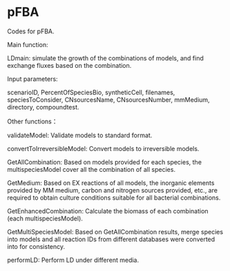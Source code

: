 # pFBA
Codes for pFBA.


Main function:

LDmain:  simulate the growth of the combinations of models, and find exchange fluxes based on the combination.


Input parameters: 

scenarioID, PercentOfSpeciesBio, syntheticCell, filenames, speciesToConsider, CNsourcesName, CNsourcesNumber, mmMedium, directory, compoundtest.


Other functions：

validateModel: Validate models to standard format.

convertToIrreversibleModel: Convert models to irreversible models.

GetAllCombination: Based on models provided for each species, the multispeciesModel cover all the combination of all species.

GetMedium: Based on EX reactions of all models, the inorganic elements provided by MM medium, carbon and nitrogen sources provided, etc., are required to obtain culture conditions suitable for all bacterial combinations. 

GetEnhancedCombination: Calculate the biomass of each combination (each multispeciesModel).

GetMultiSpeciesModel: Based on GetAllCombination results, merge species into models and all reaction IDs from different databases were converted into for consistency.

performLD: Perform LD under different media.


